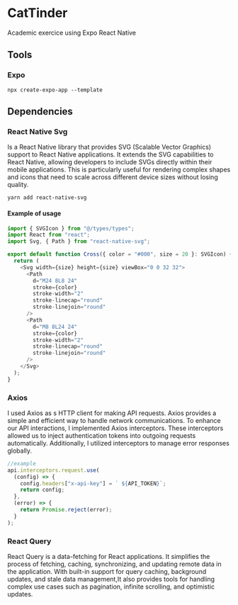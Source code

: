 # CatTinder

Academic exercice using Expo React Native

## Tools

### Expo

```
npx create-expo-app --template

```

## Dependencies

### React Native Svg

Is a React Native library that provides SVG (Scalable Vector Graphics) support to React Native applications. It extends the SVG capabilities to React Native, allowing developers to include SVGs directly within their mobile applications. This is particularly useful for rendering complex shapes and icons that need to scale across different device sizes without losing quality.

`yarn add react-native-svg`

#### Example of usage

```javascript
import { SVGIcon } from "@/types/types";
import React from "react";
import Svg, { Path } from "react-native-svg";

export default function Cross({ color = "#000", size = 20 }: SVGIcon) {
  return (
    <Svg width={size} height={size} viewBox="0 0 32 32">
      <Path
        d="M24 8L8 24"
        stroke={color}
        stroke-width="2"
        stroke-linecap="round"
        stroke-linejoin="round"
      />
      <Path
        d="M8 8L24 24"
        stroke={color}
        stroke-width="2"
        stroke-linecap="round"
        stroke-linejoin="round"
      />
    </Svg>
  );
}
```

### Axios

I used Axios as s HTTP client for making API requests. Axios provides a simple and efficient way to handle network communications.
To enhance our API interactions, I implemented Axios interceptors. These interceptors allowed us to inject authentication tokens into outgoing requests automatically. Additionally, I utilized interceptors to manage error responses globally.

```javascript
//example
api.interceptors.request.use(
  (config) => {
    config.headers["x-api-key"] = ` ${API_TOKEN}`;
    return config;
  },
  (error) => {
    return Promise.reject(error);
  }
);
```

### React Query

React Query is a data-fetching for React applications. It simplifies the process of fetching, caching, synchronizing, and updating remote data in the application. With built-in support for query caching, background updates, and stale data management,It also provides tools for handling complex use cases such as pagination, infinite scrolling, and optimistic updates.
